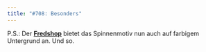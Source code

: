 ```yaml
---
title: "#708: Besonders"
---
```


P.S.: Der <a href="http://www.spreadshirt.net/shop.php?sid=125913"><strong>Fredshop</strong></a> bietet das Spinnenmotiv nun auch auf farbigem Untergrund an.
Und so.
